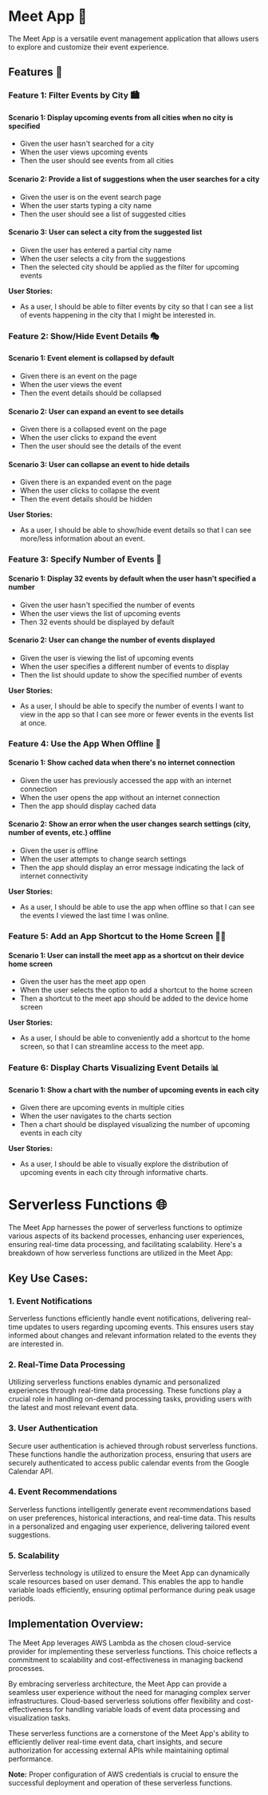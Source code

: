 # Meet App 🌟

The Meet App is a versatile event management application that allows users to explore and customize their event experience.

## Features 🚀

### Feature 1: Filter Events by City 🏙️

#### Scenario 1: Display upcoming events from all cities when no city is specified
- Given the user hasn't searched for a city
- When the user views upcoming events
- Then the user should see events from all cities

#### Scenario 2: Provide a list of suggestions when the user searches for a city
- Given the user is on the event search page
- When the user starts typing a city name
- Then the user should see a list of suggested cities

#### Scenario 3: User can select a city from the suggested list
- Given the user has entered a partial city name
- When the user selects a city from the suggestions
- Then the selected city should be applied as the filter for upcoming events

**User Stories:**
- As a user, I should be able to filter events by city so that I can see a list of events happening in the city that I might be interested in.

### Feature 2: Show/Hide Event Details 🎭

#### Scenario 1: Event element is collapsed by default
- Given there is an event on the page
- When the user views the event
- Then the event details should be collapsed

#### Scenario 2: User can expand an event to see details
- Given there is a collapsed event on the page
- When the user clicks to expand the event
- Then the user should see the details of the event

#### Scenario 3: User can collapse an event to hide details
- Given there is an expanded event on the page
- When the user clicks to collapse the event
- Then the event details should be hidden

**User Stories:**
- As a user, I should be able to show/hide event details so that I can see more/less information about an event.

### Feature 3: Specify Number of Events 🔢

#### Scenario 1: Display 32 events by default when the user hasn't specified a number
- Given the user hasn't specified the number of events
- When the user views the list of upcoming events
- Then 32 events should be displayed by default

#### Scenario 2: User can change the number of events displayed
- Given the user is viewing the list of upcoming events
- When the user specifies a different number of events to display
- Then the list should update to show the specified number of events

**User Stories:**
- As a user, I should be able to specify the number of events I want to view in the app so that I can see more or fewer events in the events list at once.

### Feature 4: Use the App When Offline 📴

#### Scenario 1: Show cached data when there's no internet connection
- Given the user has previously accessed the app with an internet connection
- When the user opens the app without an internet connection
- Then the app should display cached data

#### Scenario 2: Show an error when the user changes search settings (city, number of events, etc.) offline
- Given the user is offline
- When the user attempts to change search settings
- Then the app should display an error message indicating the lack of internet connectivity

**User Stories:**
- As a user, I should be able to use the app when offline so that I can see the events I viewed the last time I was online.

### Feature 5: Add an App Shortcut to the Home Screen 🏡📱

#### Scenario 1: User can install the meet app as a shortcut on their device home screen
- Given the user has the meet app open
- When the user selects the option to add a shortcut to the home screen
- Then a shortcut to the meet app should be added to the device home screen

**User Stories:**
- As a user, I should be able to conveniently add a shortcut to the home screen, so that I can streamline access to the meet app.

### Feature 6: Display Charts Visualizing Event Details 📊

#### Scenario 1: Show a chart with the number of upcoming events in each city
- Given there are upcoming events in multiple cities
- When the user navigates to the charts section
- Then a chart should be displayed visualizing the number of upcoming events in each city

**User Stories:**
- As a user, I should be able to visually explore the distribution of upcoming events in each city through informative charts.

# Serverless Functions 🌐

The Meet App harnesses the power of serverless functions to optimize various aspects of its backend processes, enhancing user experiences, ensuring real-time data processing, and facilitating scalability. Here's a breakdown of how serverless functions are utilized in the Meet App:

## Key Use Cases:

### 1. Event Notifications
Serverless functions efficiently handle event notifications, delivering real-time updates to users regarding upcoming events. This ensures users stay informed about changes and relevant information related to the events they are interested in.

### 2. Real-Time Data Processing
Utilizing serverless functions enables dynamic and personalized experiences through real-time data processing. These functions play a crucial role in handling on-demand processing tasks, providing users with the latest and most relevant event data.

### 3. User Authentication
Secure user authentication is achieved through robust serverless functions. These functions handle the authorization process, ensuring that users are securely authenticated to access public calendar events from the Google Calendar API.

### 4. Event Recommendations
Serverless functions intelligently generate event recommendations based on user preferences, historical interactions, and real-time data. This results in a personalized and engaging user experience, delivering tailored event suggestions.

### 5. Scalability
Serverless technology is utilized to ensure the Meet App can dynamically scale resources based on user demand. This enables the app to handle variable loads efficiently, ensuring optimal performance during peak usage periods.

## Implementation Overview:

The Meet App leverages AWS Lambda as the chosen cloud-service provider for implementing these serverless functions. This choice reflects a commitment to scalability and cost-effectiveness in managing backend processes.

By embracing serverless architecture, the Meet App can provide a seamless user experience without the need for managing complex server infrastructures. Cloud-based serverless solutions offer flexibility and cost-effectiveness for handling variable loads of event data processing and visualization tasks.

These serverless functions are a cornerstone of the Meet App's ability to efficiently deliver real-time event data, chart insights, and secure authorization for accessing external APIs while maintaining optimal performance.

**Note:** Proper configuration of AWS credentials is crucial to ensure the successful deployment and operation of these serverless functions.
